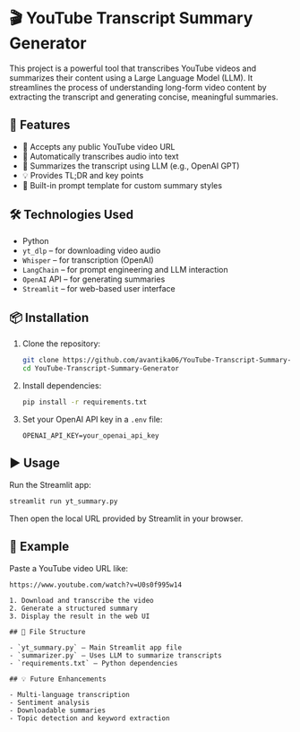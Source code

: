 # 🎬 YouTube Transcript Summary Generator

This project is a powerful tool that transcribes YouTube videos and summarizes their content using a Large Language Model (LLM). It streamlines the process of understanding long-form video content by extracting the transcript and generating concise, meaningful summaries.

## 🚀 Features

- 🔗 Accepts any public YouTube video URL
- 📄 Automatically transcribes audio into text
- 🧠 Summarizes the transcript using LLM (e.g., OpenAI GPT)
- 💡 Provides TL;DR and key points
- 💬 Built-in prompt template for custom summary styles

## 🛠️ Technologies Used

- Python
- `yt_dlp` – for downloading video audio
- `Whisper` – for transcription (OpenAI)
- `LangChain` – for prompt engineering and LLM interaction
- `OpenAI` API – for generating summaries
- `Streamlit` – for web-based user interface

## 📦 Installation

1. Clone the repository:
   ```bash
   git clone https://github.com/avantika06/YouTube-Transcript-Summary-Generator.git
   cd YouTube-Transcript-Summary-Generator
   ```

2. Install dependencies:
   ```bash
   pip install -r requirements.txt
   ```

3. Set your OpenAI API key in a `.env` file:
   ```env
   OPENAI_API_KEY=your_openai_api_key
   ```

## ▶️ Usage

Run the Streamlit app:

```bash
streamlit run yt_summary.py
```

Then open the local URL provided by Streamlit in your browser.

## 🧪 Example

Paste a YouTube video URL like:
```
https://www.youtube.com/watch?v=U0s0f995w14

1. Download and transcribe the video
2. Generate a structured summary
3. Display the result in the web UI

## 📂 File Structure

- `yt_summary.py` – Main Streamlit app file
- `summarizer.py` – Uses LLM to summarize transcripts
- `requirements.txt` – Python dependencies

## 💡 Future Enhancements

- Multi-language transcription
- Sentiment analysis
- Downloadable summaries
- Topic detection and keyword extraction
